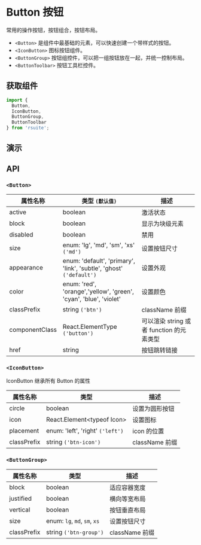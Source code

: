 # Button 按钮 [<i class="icon icon-edit2" ></i>](https://github.com/rsuite/rsuite.github.io/blob/master/src/components/button/index.md)

常用的操作按钮，按钮组合，按钮布局。


- `<Button>` 是组件中最基础的元素，可以快速创建一个带样式的按钮。
- `<IconButton>` 图标按钮组件。
- `<ButtonGroup>` 按钮组控件，可以把一组按钮放在一起，并统一控制布局。
- `<ButtonToolbar>` 按钮工具栏控件。


## 获取组件


```js
import {
  Button,
  IconButton,
  ButtonGroup,
  ButtonToolbar
} from 'rsuite';
```


## 演示

<!--{demo}-->


## API

### `<Button>`

| 属性名称       | 类型 `(默认值)`                                                           | 描述                                     |
| -------------- | ------------------------------------------------------------------------- | ---------------------------------------- |
| active         | boolean                                                                   | 激活状态                                 |
| block          | boolean                                                                   | 显示为块级元素                           |
| disabled       | boolean                                                                   | 禁用                                     |
| size           | enum: 'lg', 'md', 'sm', 'xs' `('md')`                                    | 设置按钮尺寸                             |
| appearance     | enum: 'default', 'primary', 'link', 'subtle', 'ghost'<br/> `('default')` | 设置外观                                 |
| color          | enum: 'red', 'orange','yellow', 'green', <br/>'cyan', 'blue', 'violet'   | 设置颜色                                 |
| classPrefix    | string `('btn')`                                                          | className 前缀                           |
| componentClass | React.ElementType `('button')`                                            | 可以渲染 string 或者 function 的元素类型 |
| href           | string                                                                    | 按钮跳转链接                             |



### `<IconButton>`

IconButton 继承所有 Button 的属性

| 属性名称      | 类型                              | 描述           |
| ------------- | --------------------------------- | -------------- |
| circle        | boolean                           | 设置为圆形按钮 |
| icon          | React.Element&lt;typeof Icon&gt;  | 设置图标       |
| placement     | enum: 'left', 'right' `('left')` | icon 的位置    |
| classPrefix   | string `('btn-icon')`             | className 前缀 |

### `<ButtonGroup>`

| 属性名称    | 类型                          | 描述           |
| ----------- | ----------------------------- | -------------- |
| block       | boolean                       | 适应容器宽度   |
| justified   | boolean                       | 横向等宽布局   |
| vertical    | boolean                       | 按钮垂直布局   |
| size        | enum: `lg`, `md`, `sm`, `xs` | 设置按钮尺寸   |
| classPrefix | string `('btn-group')`        | className 前缀 |